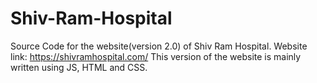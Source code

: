 # Shiv-Ram-Hospital
Source Code for the website(version 2.0) of Shiv Ram Hospital. 
Website link: https://shivramhospital.com/
This version of the website is mainly written using JS, HTML and CSS. 
